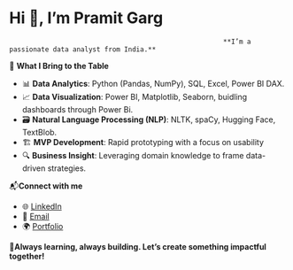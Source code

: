 #                                                                  **Hi 👋, I’m Pramit Garg**   
                                                          **I’m a passionate data analyst from India.**

🚀 **What I Bring to the Table**  
- 📊 **Data Analytics**: Python (Pandas, NumPy), SQL, Excel, Power BI DAX.
- 📈 **Data Visualization**: Power BI, Matplotlib, Seaborn, buidling dashboards through Power Bi.
- 🗃 **Natural Language Processing (NLP)**: NLTK, spaCy, Hugging Face, TextBlob. 
- 🏗️ **MVP Development**: Rapid prototyping with a focus on usability  
- 🔍 **Business Insight**: Leveraging domain knowledge to frame data-driven strategies.

📬**Connect with me**  
- 🌐 [LinkedIn](#)  
- 📩 [Email](#)  
- 🌍 [Portfolio](#)  

🚀**Always learning, always building. Let’s create something impactful together!**

                                                             
 
